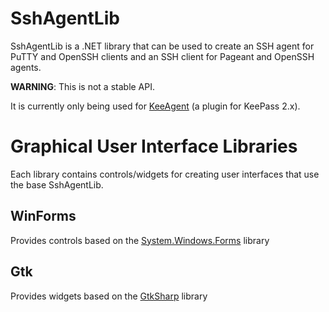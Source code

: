 SshAgentLib
===========

SshAgentLib is a .NET library that can be used to create an SSH agent for 
PuTTY and OpenSSH clients and an SSH client for Pageant and OpenSSH agents.

__WARNING__: This is not a stable API.

It is currently only being used for [KeeAgent][1] (a plugin for KeePass 2.x).

Graphical User Interface Libraries
==================================

Each library contains controls/widgets for creating user interfaces that 
use the base SshAgentLib.

WinForms
--------
Provides controls based on the [System.Windows.Forms][2] library

Gtk
---
Provides widgets based on the [GtkSharp][3] library


[1]: http://lechnology.com/KeeAgent
[2]: http://msdn.microsoft.com/en-us/library/system.windows.forms.aspx
[3]: http://www.mono-project.com/GtkSharp
[4]: http://techbase.kde.org/Development/Languages/Qyoto